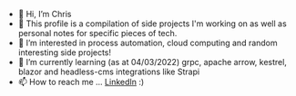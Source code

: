 - 👋 Hi, I’m Chris 
- 📝 This profile is a compilation of side projects I'm working on as well as personal notes for specific pieces of tech.
- 👀 I’m interested in process automation, cloud computing and random interesting side projects!
- 🌱 I’m currently learning (as at 04/03/2022) grpc, apache arrow, kestrel, blazor and headless-cms integrations like Strapi 
- 📫 How to reach me ... [LinkedIn](https://www.linkedin.com/in/cdunderdale/) :)

<!---
thatstatsguy/thatstatsguy is a ✨ special ✨ repository because its `README.md` (this file) appears on your GitHub profile.
You can click the Preview link to take a look at your changes.
--->
